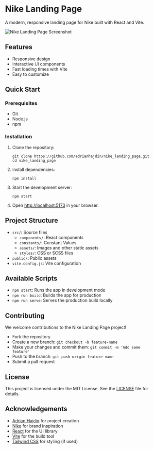 # Nike Landing Page

A modern, responsive landing page for Nike built with React and Vite.

![Nike Landing Page Screenshot](https://niko-lopo.vercel.app/)

## Features

- Responsive design
- Interactive UI components
- Fast loading times with Vite
- Easy to customize

## Quick Start

### Prerequisites

- Git
- Node.js
- npm

### Installation

1. Clone the repository:

   ```
   git clone https://github.com/adrianhajdin/nike_landing_page.git
   cd nike_landing_page
   ```

2. Install dependencies:

   ```
   npm install
   ```

3. Start the development server:

   ```
   npm start
   ```

4. Open [http://localhost:5173](http://localhost:5173) in your browser.

## Project Structure

- `src/`: Source files
  - `components/`: React components
  - `constants/`: Constant Values
  - `assets/`: Images and other static assets
  - `styles/`: CSS or SCSS files
- `public/`: Public assets
- `vite.config.js`: Vite configuration

## Available Scripts

- `npm start`: Runs the app in development mode
- `npm run build`: Builds the app for production
- `npm run serve`: Serves the production build locally

## Contributing

We welcome contributions to the Nike Landing Page project!

- Fork the repository
- Create a new branch: `git checkout -b feature-name`
- Make your changes and commit them: `git commit -m 'Add some feature'`
- Push to the branch: `git push origin feature-name`
- Submit a pull request

## License

This project is licensed under the MIT License. See the [LICENSE](LICENSE) file for details.

## Acknowledgements

- [Adrian Hajdin](https://github.com/adrianhajdin) for project creation
- [Nike](https://www.nike.com/) for brand inspiration
- [React](https://reactjs.org/) for the UI library
- [Vite](https://vitejs.dev/) for the build tool
- [Tailwind CSS](https://tailwindcss.com/) for styling (if used)
